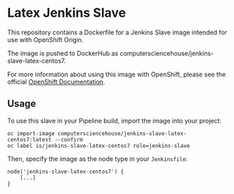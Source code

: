 # Latex Jenkins Slave

This repository contains a Dockerfile for a Jenkins Slave image intended for use with OpenShift Origin.

The image is pushed to DockerHub as computersciencehouse/jenkins-slave-latex-centos7.

For more information about using this image with OpenShift, please see the official [OpenShift Documentation](https://docs.openshift.org/latest/using_images/other_images/jenkins.html#using-the-jenkins-kubernetes-plug-in-to-run-jobs).

## Usage

To use this slave in your Pipeline build, import the image into your project:

```
oc import-image computersciencehouse/jenkins-slave-latex-centos7:latest --confirm
oc label is/jenkins-slave-latex-centos7 role=jenkins-slave
```

Then, specify the image as the node type in your `Jenkinsfile`:

```
node('jenkins-slave-latex-centos7') {
    [...]
}
```
